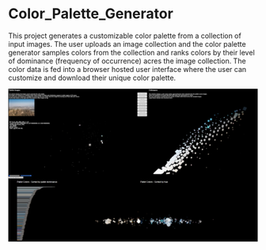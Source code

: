 # Color_Palette_Generator
 
This project generates a customizable color palette from a collection of input images. 
The user uploads an image collection and the color palette generator samples colors from the collection and ranks colors by their level of dominance (frequency of occurrence) acres the image collection. 
The color data is fed into a browser hosted user interface where the user can customize and download their unique color palette.

![image](https://github.com/KJSloan2/Color_Palette_Generator/blob/main/00_resources/documentation/images/CPG_vimeoScreenShot.png)
